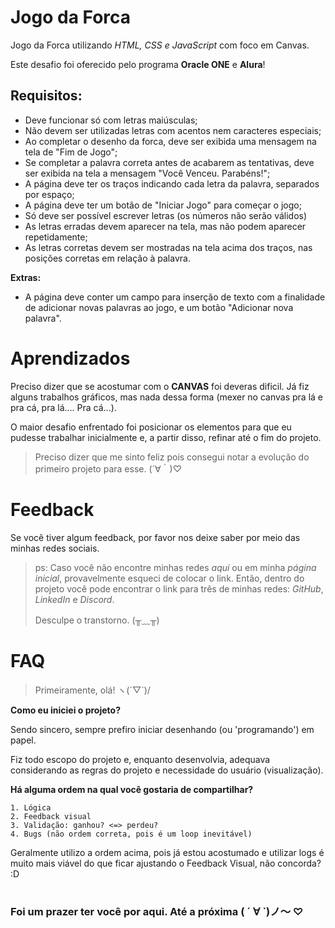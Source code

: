 
# Jogo da Forca

Jogo da Forca utilizando *HTML, CSS e JavaScript* com foco em Canvas.

Este desafio foi oferecido pelo programa **Oracle ONE** e **Alura**!

## Requisitos:

- Deve funcionar só com letras maiúsculas;
- Não devem ser utilizadas letras com acentos nem caracteres especiais;
- Ao completar o desenho da forca, deve ser exibida uma mensagem na tela de "Fim de Jogo";
- Se completar a palavra correta antes de acabarem as tentativas, deve ser exibida na tela a mensagem "Você Venceu. Parabéns!";
- A página deve ter os traços indicando cada letra da palavra, separados por espaço;
- A página deve ter um botão de "Iniciar Jogo" para começar o jogo;
- Só deve ser possível escrever letras (os números não serão válidos)
- As letras erradas devem aparecer na tela, mas não podem aparecer repetidamente;
- As letras corretas devem ser mostradas na tela acima dos traços, nas posições corretas em relação à palavra.

**Extras:**
- A página deve conter um campo para inserção de texto com a finalidade de adicionar novas palavras ao jogo, e um botão "Adicionar nova palavra". 

#
# Aprendizados

Preciso dizer que se acostumar com o **CANVAS** foi deveras dificil. Já fiz alguns trabalhos gráficos, mas nada dessa forma (mexer no canvas pra lá e pra cá, pra lá.... Pra cá...).

O maior desafio enfrentado foi posicionar os elementos para que eu pudesse trabalhar inicialmente e, a partir disso, refinar até o fim do projeto.

> Preciso dizer que me sinto feliz pois consegui notar a evolução do primeiro projeto para esse. (´∀｀)♡

#
# Feedback

Se você tiver algum feedback, por favor nos deixe saber por meio das minhas redes sociais.

> ps: Caso você não encontre minhas redes *aqui* ou em minha *página inicial*, provavelmente esqueci de colocar o link. Então, dentro do projeto você pode encontrar o link para três de minhas redes: *GitHub*, *LinkedIn* e *Discord*.
> 
> Desculpe o transtorno. (╥﹏╥)

#
# FAQ

> Primeiramente, olá! ヽ(´▽`)/

**Como eu iniciei o projeto?**

Sendo sincero, sempre prefiro iniciar desenhando (ou 'programando') em papel.

Fiz todo escopo do projeto e, enquanto desenvolvia, adequava considerando as regras do projeto e necessidade do usuário (visualização).


**Há alguma ordem na qual você gostaria de compartilhar?**

    1. Lógica
    2. Feedback visual
    3. Validação: ganhou? <=> perdeu?
    4. Bugs (não ordem correta, pois é um loop inevitável)

Geralmente utilizo a ordem acima, pois já estou acostumado e utilizar logs é muito mais viável do que ficar ajustando o Feedback Visual, não concorda? :D

#
### Foi um prazer ter você por aqui. Até a próxima ( ´ ∀ `)ノ～ ♡

